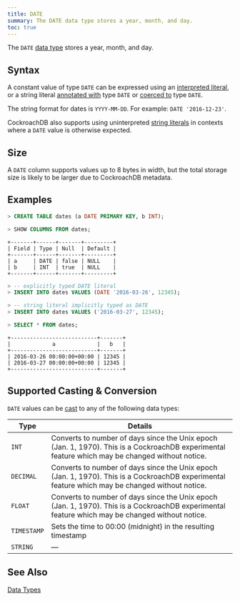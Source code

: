 ```yaml
---
title: DATE
summary: The DATE data type stores a year, month, and day.
toc: true
---
```


The `DATE` [data type](data-types.html) stores a year, month, and day.


## Syntax

A constant value of type `DATE` can be expressed using an
[interpreted literal](sql-constants.html#interpreted-literals), or a
string literal
[annotated with](scalar-expressions.html#explicitly-typed-expressions)
type `DATE` or
[coerced to](scalar-expressions.html#explicit-type-coercions) type
`DATE`.

The string format for dates is `YYYY-MM-DD`. For example: `DATE '2016-12-23'`.

CockroachDB also supports using uninterpreted
[string literals](sql-constants.html#string-literals) in contexts
where a `DATE` value is otherwise expected.

## Size

A `DATE` column supports values up to 8 bytes in width, but the total storage size is likely to be larger due to CockroachDB metadata.

## Examples

~~~ sql
> CREATE TABLE dates (a DATE PRIMARY KEY, b INT);

> SHOW COLUMNS FROM dates;
~~~
~~~
+-------+------+-------+---------+
| Field | Type | Null  | Default |
+-------+------+-------+---------+
| a     | DATE | false | NULL    |
| b     | INT  | true  | NULL    |
+-------+------+-------+---------+
~~~
~~~ sql
> -- explicitly typed DATE literal
> INSERT INTO dates VALUES (DATE '2016-03-26', 12345);

> -- string literal implicitly typed as DATE
> INSERT INTO dates VALUES ('2016-03-27', 12345);

> SELECT * FROM dates;
~~~
~~~
+---------------------------+-------+
|             a             |   b   |
+---------------------------+-------+
| 2016-03-26 00:00:00+00:00 | 12345 |
| 2016-03-27 00:00:00+00:00 | 12345 |
+---------------------------+-------+
~~~

## Supported Casting & Conversion

`DATE` values can be [cast](data-types.html#data-type-conversions-casts) to any of the following data types:

Type | Details
-----|--------
`INT` | Converts to number of days since the Unix epoch (Jan. 1, 1970). This is a CockroachDB experimental feature which may be changed without notice.
`DECIMAL` | Converts to number of days since the Unix epoch (Jan. 1, 1970). This is a CockroachDB experimental feature which may be changed without notice.
`FLOAT` | Converts to number of days since the Unix epoch (Jan. 1, 1970). This is a CockroachDB experimental feature which may be changed without notice.
`TIMESTAMP` | Sets the time to 00:00 (midnight) in the resulting timestamp
`STRING` | ––

## See Also

[Data Types](data-types.html)
